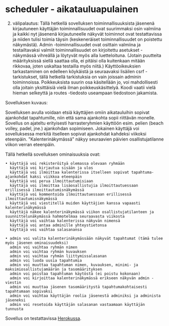 # scheduler - aikatauluapulainen

2. välipalautus:
Tällä hetkellä sovelluksen toiminnallisuuksista jäsenenä kirjautuneen käyttäjän toiminnallisuudet ovat suurimmaksi osin valmiina ja kaikki nyt jäsenenä kirjautuneelle näkyvät toiminnot ovat testattavissa ja niiden tulisi toimia täysin (keskeneräiset toiminnallisuudet on poistettu näkymästä).
Admin -toiminnallisuudet ovat osittain valmiina ja testailtavaksi valmiit toiminnallisuudet on kirjoitettu asetukset -näkymässä vihreällä ja löytyvät myös alla luetteloituna. (Jotain puutteita määrityksissä siellä saattaa olla, ei pitäisi olla kuitenkaan mitään rikkovaa, joten uskaltaa testailla myös niitä.)
Käyttöoikeuksien tarkastaminen on edelleen köykäistä ja seuraavaksi lisäilen csrf -tarkistukset, tällä hetkellä tarkistuksia on vain joissain adminin toiminnoissa. Poikkeuksista suurin osa käsitellään jo, voi mahdollisesti olla joitain yksittäisiä vielä ilman poikkeuskäsittelyä. Koodi vaatii vielä hieman selkeyttä ja routes -tiedosto useampaan tiedostoon jakamista.

Sovelluksen kuvaus:

Sovelluksen avulla voidaan etsiä käyttäjien omiin aikatauluihin sopivat ajankohdat
tapahtumille, niin että sama ajankohta sopii riittävän monelle.
Sovellus on ajateltu erityisesti harrasteryhmien käyttöön esim. pelien (beach volley, padel, jne.)
ajankohdan sopimiseen.
Jokainen käyttäjä voi sovelluksessa merkitä itselleen sopivat ajankohdat kahdeksi viikoksi eteenpäin.
"Kalenterinäkymässä" näkyy seuraavien päivien osallistujatilanne viikon verran eteenpäin.

Tällä hetkellä
sovelluksen ominaisuuksia ovat:

    • käyttäjä voi rekisteröityä olemassa olevaan ryhmään
      käyttäjä voi kirjautua sisään ja ulos
      käyttäjä voi ilmoittaa kalenterissa itselleen sopivat tapahtuma-ajankohdat kaksi viikkoa eteenpäin
      käyttäjä voi perua ilmoittautumisiaan
      käyttäjä voi ilmoittaa lisäosallistujia ilmoittautuessaan erillisessä ilmoittautumisnäkymässä
      käyttäjä voi kommentoida ilmoittautuessaan erillisessä ilmoittautumisnäkymässä
      käyttäjä voi viestitellä muiden käyttäjien kanssa vapaasti kalenterinäkymässä
      käyttäjä näkee kalenterinäkymässä viikon osallistujatilanteen ja suunnittelunäkymässä hahmotelmaa seuraavasta viikosta
      käyttäjä voi vaihtaa kalenterissa näkyvän nimensä
      käyttäjä voi antaa adminille yhteystietonsa
      käyttäjä voi vaihtaa salasanansa

    • admin voi valita kalenterinäkymässään näkyvät tapahtumat (tämä tulee myös jäsenen ominaisuudeksi)
      admin voi vaihtaa ryhmän nimen
      admin voi vaihtaa ryhmän kuvauksen
      admin voi vaihtaa ryhmän liittymissalasanan
      admin voi luoda uusia tapahtumia
      admin voi muuttaa tapahtuman nimen, kuvauksen, minimi- ja maksimiosallistujamäärän ja tasomäärityksen
      admin voi poistaa tapahtuman käytöstä (ei poistu kokonaan)
      admin voi kirjoittaa kalenterinäkymässä erikseen näkyvän admin -viestin
      admin voi muuttaa jäsenen tasomääritystä tapahtumakohtaisesti tapahtumaan sopivaksi
      admin voi vaihtaa käyttäjän roolia jäsenestä adminiksi ja administa jäseneksi
      admin voi resetoida käyttäjän salasanan vastaamaan käyttäjän tunnusta

Sovellus on testattavissa [Herokussa](https://hobby-event-scheduler.herokuapp.com/).
